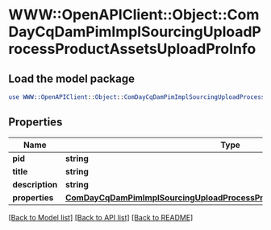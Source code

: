 # WWW::OpenAPIClient::Object::ComDayCqDamPimImplSourcingUploadProcessProductAssetsUploadProInfo

## Load the model package
```perl
use WWW::OpenAPIClient::Object::ComDayCqDamPimImplSourcingUploadProcessProductAssetsUploadProInfo;
```

## Properties
Name | Type | Description | Notes
------------ | ------------- | ------------- | -------------
**pid** | **string** |  | [optional] 
**title** | **string** |  | [optional] 
**description** | **string** |  | [optional] 
**properties** | [**ComDayCqDamPimImplSourcingUploadProcessProductAssetsUploadProProperties**](ComDayCqDamPimImplSourcingUploadProcessProductAssetsUploadProProperties.md) |  | [optional] 

[[Back to Model list]](../README.md#documentation-for-models) [[Back to API list]](../README.md#documentation-for-api-endpoints) [[Back to README]](../README.md)


